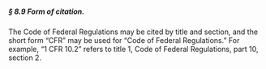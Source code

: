 ##### § 8.9 Form of citation. #####

The Code of Federal Regulations may be cited by title and section, and the short form “CFR” may be used for “Code of Federal Regulations.” For example, “1 CFR 10.2” refers to title 1, Code of Federal Regulations, part 10, section 2.
